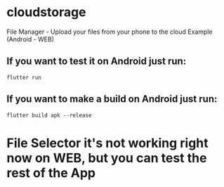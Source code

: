 # cloudstorage

File Manager - Upload your files from your phone to the cloud Example (Android - WEB)

## If you want to test it on Android just run:
```
flutter run
```

## If you want to make a build on Android just run:
```
flutter build apk --release
```

# File Selector it's not working right now on WEB, but you can test the rest of the App
